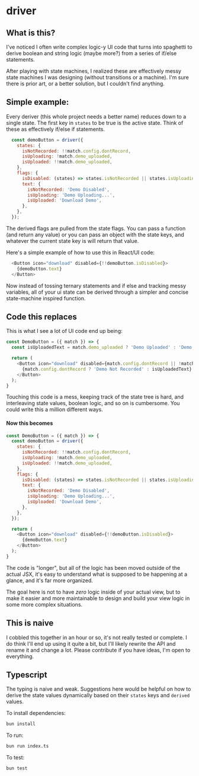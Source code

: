 # driver

## What is this?

I've noticed I often write complex logic-y UI code that turns into spaghetti to derive boolean and string logic (maybe more?) from a series of if/else statements.

After playing with state machines, I realized these are effectively messy state machines I was designing (without transitions or a machine). I'm sure there is prior art, or a better solution, but I couldn't find anything.

## Simple example:

Every deriver (this whole project needs a better name) reduces down to a single state. The first key in `states` to be true is the active state. Think of these as effectively if/else if statements.

```javascript
  const demoButton = driver({
    states: {
      isNotRecorded: !!match.config.dontRecord,
      isUploading: !match.demo_uploaded,
      isUploaded: !!match.demo_uploaded,
    },
    flags: {
      isDisabled: (states) => states.isNotRecorded || states.isUploading,
      text: {
        isNotRecorded: 'Demo Disabled',
        isUploading: 'Demo Uploading...',
        isUploaded: 'Download Demo',
      },
    },
  });
```

The derived flags are pulled from the state flags. You can pass a function (and return any value) or you can pass an object with the state keys, and whatever the current state key is will return that value.

Here's a simple example of how to use this in React/UI code:

```javascript
  <Button icon="download" disabled={!!demoButton.isDisabled}>
    {demoButton.text}
  </Button>
```

Now instead of tossing ternary statements and if else and tracking messy variables, all of your ui state can be derived through a simpler and concise state-machine inspired function.

## Code this replaces

This is what I see a lot of UI code end up being:

```javascript
const DemoButton = ({ match }) => {
  const isUploadedText = match.demo_uploaded ? 'Demo Uploaded' : 'Demo Uploading...';

  return (
    <Button icon="download" disabled={match.config.dontRecord || !match.demo_uploaded}>
      {match.config.dontRecord ? 'Demo Not Recorded' : isUploadedText}
    </Button>
  );
}
```

Touching this code is a mess, keeping track of the state tree is hard, and interleaving state values, boolean logic, and so on is cumbersome. You could write this a million different ways.

#### Now this becomes

```javascript
const DemoButton = ({ match }) => {
  const demoButton = driver({
    states: {
      isNotRecorded: !!match.config.dontRecord,
      isUploading: !match.demo_uploaded,
      isUploaded: !!match.demo_uploaded,
    },
    flags: {
      isDisabled: (states) => states.isNotRecorded || states.isUploading,
      text: {
        isNotRecorded: 'Demo Disabled',
        isUploading: 'Demo Uploading...',
        isUploaded: 'Download Demo',
      },
    },
  });

  return (
    <Button icon="download" disabled={!!demoButton.isDisabled}>
      {demoButton.text}
    </Button>
  );
}
```

The code is "longer", but all of the logic has been moved outside of the actual JSX, it's easy to understand what is supposed to be happening at a glance, and it's far more organized.

The goal here is not to have _zero_ logic inside of your actual view, but to make it easier and more maintainable to design and build your view logic in some more complex situations.

## This is naive

I cobbled this together in an hour or so, it's not really tested or complete. I do think I'll end up using it quite a bit, but I'll likely rewrite the API and rename it and change a lot. Please contribute if you have ideas, I'm open to everything.

## Typescript

The typing is naive and weak. Suggestions here would be helpful on how to derive the state values dynamically based on their `states` keys and `derived` values.

To install dependencies:

```bash
bun install
```

To run:

```bash
bun run index.ts
```

To test:

```bash
bun test
```
